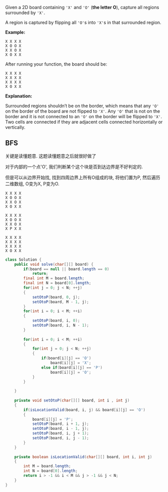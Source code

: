 Given a 2D board containing `'X'` and `'O'` (**the letter O**), capture all regions surrounded by `'X'`.

A region is captured by flipping all `'O'`s into `'X'`s in that surrounded region.

**Example:**

```
X X X X
X O O X
X X O X
X O X X
```

After running your function, the board should be:

```
X X X X
X X X X
X X X X
X O X X
```

**Explanation:**

Surrounded regions shouldn’t be on the border, which means that any `'O'` on the border of the board are not flipped to `'X'`. Any `'O'` that is not on the border and it is not connected to an `'O'` on the border will be flipped to `'X'`. Two cells are connected if they are adjacent cells connected horizontally or vertically.

## BFS

关键是读懂题意. 这题读懂题意之后就很好做了

对于内部的一个点'O', 我们判断某个这个块是否到达边界是不好判定的.

但是可以从边界开始找, 找到四周边界上所有O组成的块, 将他们置为P, 然后遍历二维数组, O变为X, P变为O.

```
X X X X
X O O X
X X O X
X O X X
```

```
X X X X
X O O X
X X O X
X P X X
```

```
X X X X
X X X X
X X X X
X O X X
```

```java
class Solution {
    public void solve(char[][] board) {
        if(board == null || board.length == 0)
            return;
        final int M = board.length;
        final int N = board[0].length;
        for(int j = 0; j < N; ++j)
        {
            setOtoP(board, 0, j);
            setOtoP(board, M - 1, j);
        }
        for(int i = 0; i < M; ++i)
        {
            setOtoP(board, i, 0);
            setOtoP(board, i, N - 1);
        }
        
        for(int i = 0; i < M; ++i)
        {
            for(int j = 0; j < N; ++j)
            {
                if(board[i][j] == 'O')
                    board[i][j] = 'X';
                else if(board[i][j] == 'P')
                    board[i][j] = 'O';
            }
        }
        
    }
    
    private void setOtoP(char[][] board, int i , int j)
    {
        if(isLocationValid(board, i, j) && board[i][j] == 'O')
        {
            board[i][j] = 'P';
            setOtoP(board, i + 1, j);
            setOtoP(board, i - 1, j);
            setOtoP(board, i, j + 1);
            setOtoP(board, i, j - 1);
        }
    }
    
    private boolean isLocationValid(char[][] board, int i, int j)
    {
        int M = board.length;
        int N = board[0].length;
        return i > -1 && i < M && j > -1 && j < N;
    }
}
```


